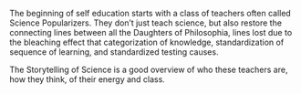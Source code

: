 The beginning of self education starts with a class of teachers often
called Science Popularizers. They don’t just teach science, but also
restore the connecting lines between all the Daughters of Philosophia,
lines lost due to the bleaching effect that categorization of knowledge,
standardization of sequence of learning, and standardized testing causes.

The Storytelling of Science is a good overview of who these teachers are,
how they think, of their energy and class.